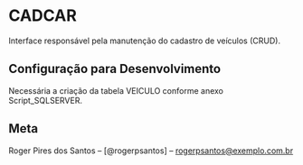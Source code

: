 # CADCAR
Interface responsável pela manutenção do cadastro de veículos (CRUD).

## Configuração para Desenvolvimento
Necessária a criação da tabela VEICULO conforme anexo Script_SQLSERVER.


## Meta

Roger Pires dos Santos – [@rogerpsantos] – rogerpsantos@exemplo.com.br


